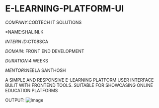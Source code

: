 # E-LEARNING-PLATFORM-UI

*COMPANY*:CODTECH IT SOLUTIONS

*NAME:SHALINI.K

*INTERN ID*:CT08SCA

*DOMAIN*: FRONT END DEVELOPMENT

*DURATION*:4 WEEKS

*MENTORi*:NEELA SANTHOSH

A SIMPLE AND RESPONSIVE E-LEARNING PLATFORM USER INTERFACE BULIT WITH FRONTEND TOOLS.
SUITABLE FOR SHOWCASING ONLINE EDUCATION PLATFORMS

OUTPUT:
![Image](https://github.com/user-attachments/assets/8bd55016-dcf6-4e02-b12e-cb3d70cfce55)
